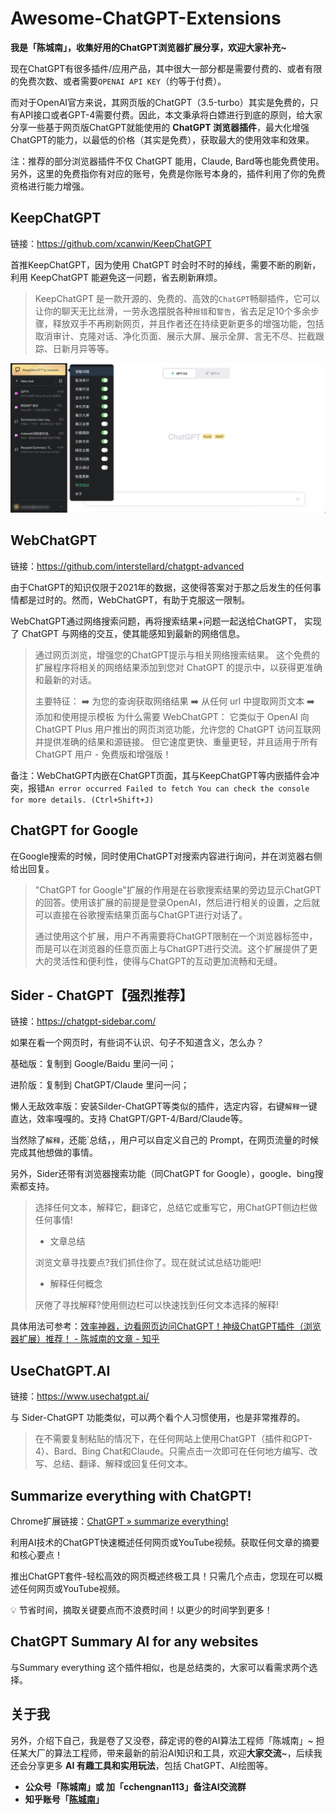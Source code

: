 # Awesome-ChatGPT-Extensions 

**我是「陈城南」，收集好用的ChatGPT浏览器扩展分享，欢迎大家补充~**

现在ChatGPT有很多插件/应用产品，其中很大一部分都是需要付费的、或者有限的免费次数、或者需要`OPENAI API KEY`（约等于付费）。

而对于OpenAI官方来说，其网页版的ChatGPT（3.5-turbo）其实是免费的，只有API接口或者GPT-4需要付费。因此，本文秉承将白嫖进行到底的原则，给大家分享一些基于网页版ChatGPT就能使用的 **ChatGPT 浏览器插件**，最大化增强ChatGPT的能力，以最低的价格（其实是免费），获取最大的使用效率和效果。

注：推荐的部分浏览器插件不仅 ChatGPT 能用，Claude, Bard等也能免费使用。另外，这里的免费指你有对应的账号，免费是你账号本身的，插件利用了你的免费资格进行能力增强。

## KeepChatGPT

链接：https://github.com/xcanwin/KeepChatGPT

首推KeepChatGPT，因为使用 ChatGPT 时会时不时的掉线，需要不断的刷新，利用 KeepChatGPT 能避免这一问题，省去刷新麻烦。

> KeepChatGPT 是一款开源的、免费的、高效的`ChatGPT`畅聊插件，它可以让你的聊天无比丝滑，一劳永逸摆脱各种`报错`和`警告`，省去足足10个多余步骤，释放双手不再刷新网页，并且作者还在持续更新更多的增强功能，包括取消审计、克隆对话、净化页面、展示大屏、展示全屏、言无不尽、拦截跟踪、日新月异等等。

![keepchatgpt](https://github.com/xcanwin/KeepChatGPT/blob/main/assets/index_light.png)

## WebChatGPT

链接：https://github.com/interstellard/chatgpt-advanced

由于ChatGPT的知识仅限于2021年的数据，这使得答案对于那之后发生的任何事情都是过时的。然而，WebChatGPT，有助于克服这一限制。

WebChatGPT通过网络搜索问题，再将搜索结果+问题一起送给ChatGPT， 实现了 ChatGPT 与网络的交互，使其能感知到最新的网络信息。

> 通过网页浏览，增强您的ChatGPT提示与相关网络搜索结果。
> 这个免费的扩展程序将相关的网络结果添加到您对 ChatGPT 的提示中，以获得更准确和最新的对话。
>
> 主要特征：
> ➡️ 为您的查询获取网络结果
> ➡️ 从任何 url 中提取网页文本
> ➡️ 添加和使用提示模板
> 为什么需要 WebChatGPT：
> 它类似于 OpenAI 向 ChatGPT Plus 用户推出的网页浏览功能，允许您的 ChatGPT 访问互联网并提供准确的结果和源链接。 但它速度更快、重量更轻，并且适用于所有 ChatGPT 用户 - 免费版和增强版！

备注：WebChatGPT内嵌在ChatGPT页面，其与KeepChatGPT等内嵌插件会冲突，报错`An error occurred
Failed to fetch You can check the console for more details. (Ctrl+Shift+J)`

## ChatGPT for Google

在Google搜索的时候，同时使用ChatGPT对搜索内容进行询问，并在浏览器右侧给出回复。

> "ChatGPT for Google"扩展的作用是在谷歌搜索结果的旁边显示ChatGPT的回答。使用该扩展的前提是登录OpenAI，然后进行相关的设置，之后就可以直接在谷歌搜索结果页面与ChatGPT进行对话了。
>
> 通过使用这个扩展，用户不再需要将ChatGPT限制在一个浏览器标签中，而是可以在浏览器的任意页面上与ChatGPT进行交流。这个扩展提供了更大的灵活性和便利性，使得与ChatGPT的互动更加流畅和无缝。

## Sider - ChatGPT【强烈推荐】 

链接：https://chatgpt-sidebar.com/

如果在看一个网页时，有些词不认识、句子不知道含义，怎么办？

基础版：复制到 Google/Baidu 里问一问；

进阶版：复制到 ChatGPT/Claude 里问一问；

懒人无敌效率版：安装Silder-ChatGPT等类似的插件，选定内容，右键`解释`一键直达，效率嘎嘎的。支持 ChatGPT/GPT-4/Bard/Claude等。

当然除了`解释`，还能`总结，，用户可以自定义自己的 Prompt，在网页流量的时候完成其他想做的事情。

另外，Sider还带有浏览器搜索功能（同ChatGPT for Google），google、bing搜索都支持。

>选择任何文本，解释它，翻译它，总结它或重写它，用ChatGPT侧边栏做任何事情!
>
>- 文章总结
>
>浏览文章寻找要点?我们抓住你了。现在就试试总结功能吧!
>
>- 解释任何概念
>
>厌倦了寻找解释?使用侧边栏可以快速找到任何文本选择的解释!

具体用法可参考：[效率神器，边看网页边问ChatGPT！神级ChatGPT插件（浏览器扩展）推荐！ - 陈城南的文章 - 知乎](https://zhuanlan.zhihu.com/p/632854153) 

## UseChatGPT.AI

链接：https://www.usechatgpt.ai/

与 Sider-ChatGPT 功能类似，可以两个看个人习惯使用，也是非常推荐的。

>在不需要复制粘贴的情况下，在任何网站上使用ChatGPT（插件和GPT-4）、Bard、Bing Chat和Claude。只需点击一次即可在任何地方编写、改写、总结、翻译、解释或回复任何文本。



## Summarize everything with ChatGPT!

Chrome扩展链接：[ChatGPT » summarize everything!](https://chrome.google.com/webstore/detail/chatgpt-»-summarize-every/cbgecfllfhmmnknmamkejadjmnmpfjmp?hl=en)

利用AI技术的ChatGPT快速概述任何网页或YouTube视频。获取任何文章的摘要和核心要点！

推出ChatGPT套件-轻松高效的网页概述终极工具！只需几个点击，您现在可以概述任何网页或YouTube视频。

💡 节省时间，摘取关键要点而不浪费时间！以更少的时间学到更多！

## ChatGPT Summary AI for any websites

与Summary everything 这个插件相似，也是总结类的，大家可以看需求两个选择。



## 关于我

另外，介绍下自己，我是卷了又没卷，薛定谔的卷的AI算法工程师「陈城南」~ 担任某大厂的算法工程师，带来最新的前沿AI知识和工具，欢迎**大家交流**~，后续我还会分享更多 **AI 有趣工具和实用玩法**，包括 ChatGPT、AI绘图等。

- **公众号「陈城南」或 加「cchengnan113」备注AI交流群**
- **知乎账号「[陈城南](https://www.zhihu.com/people/cchengnan113)」**
